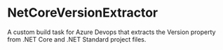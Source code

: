 # NetCoreVersionExtractor
A custom build task for Azure Devops that extracts the Version property from .NET Core and .NET Standard project files.
